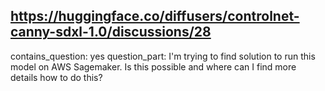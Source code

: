## https://huggingface.co/diffusers/controlnet-canny-sdxl-1.0/discussions/28

contains_question: yes
question_part: I'm trying to find solution to run this model on AWS Sagemaker. Is this possible and where can I find more details how to do this?